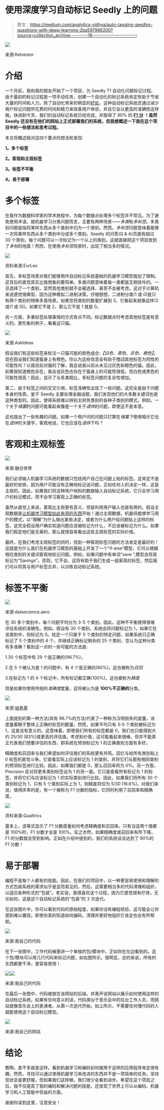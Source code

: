 # 使用深度学习自动标记 Seedly 上的问题

> 原文：<https://medium.com/analytics-vidhya/auto-tagging-seedlys-questions-with-deep-learning-2ba597986200?source=collection_archive---------18----------------------->

![](img/c57b43feeae245334dac88a96fa86b4f.png)

来源:Kelvestor

# 介绍

一个月前，我和我的朋友开始了一个项目，为 Seedly T1 自动化问题标记过程。由于最初的标记过程是一项手动任务，创建一个自动化的标记系统肯定有助于节省大量的时间和人力。除了自动化带来的明显的[好处](http://blog.soliditech.com/blog/7-benefits-of-business-process-automation)，这种自动标记系统还通过减少用户标记问题所花费的时间和精力来改善用户体验，并且它会以更高的准确性这样做。快进到今天，我们的自动标记系统已经完成，并取得了 90% 的 [**F1 分**](https://deepai.org/machine-learning-glossary-and-terms/f-score) **！虽然 Seedly 还没有在他们的网站上正式部署我们的系统，但我想概述一下我在这个项目中的一些想法和思考过程。**

本文将概述我对这四个要点的想法和发现:

**1。多个标签**

**2。客观和主观标签**

**3。标签不平衡**

**4。易于部署**

# 多个标签

在我作为数据科学家的学术旅程中，为每个数据点处理多个标签并不常见。为了避免使用术语，就机器学习分类问题而言，主要有两种场景——*多类*和*多标签*。多类别问题是指将某样东西从多个类别中归为一个类别。然而，*多标签*问题意味着能够一次将某样东西从多个类别中分成多个类别。Seedly 的问答(Q & A)页面有超过 30 个类别，每个问题可以一次标记为一个以上的类别。这就直接把这个项目放到了*多标*的地盘！然而，在使用*多标签*场景时，出现了相当多的情况。

![](img/61be4c2d224df72c498b24c0d56355df.png)

资料来源:EurLex

首先，多标签场景对我们能够用作自动标记系统基础的机器学习模型施加了限制。这背后的直觉其实比我想象的要简单。多类问题意味着每一类都是互相排斥的。一旦选择了一个类别，显然其他类别就不会被选择，甚至不会被考虑。这对于计算机来说感觉很典型，因为这种模拟二进制决策。仔细想想，二进制分类(1 或 0)是只有两个类别的特殊多类场景。如果您将类别的数量扩展到 3，它看起来就像这样(2 或(1 或 0))。如果它不是 2，那么它不是 1 就是 0。

另一方面，多重标签处理事情的方式有点不同。标记数据点时考虑其他标签是有意义的。更形象的例子，看看这只猫。

![](img/37ae1b45a5528e243969d4265b03489d.png)

来源:AskIdeas

假设我们有这些标签来标注一只猫可能的颜色组合:*【白色、黑色、灰色、橙色】*。现在假设我们知道猫身上有橙色。你认为这些信息会有助于搅动其他标签为阳性的可能性吗？以我目前对猫的了解，我会说我以前从未见过灰色和橙色的猫。因此，如果我知道橙色存在，我会说灰色也存在于猫身上的可能性很低，而白色或黑色的可能性很高！因此，显示了与多类相比，多标签问题的复杂性增加。

第二，由于标签之间的交叉引用，标签准确性出现了一些问题。这完全是由于问题本身的性质。鉴于 Seedly 主要处理金融话题，我们发现他们的大多数关键词也是这种类型的。因此，使得系统难以辨别主财务类别的各种子类别的模式。例如，一个关于*储蓄*的问题可能看起来像是一个关于*退休*的问题，即使这不是本意。

这也提出了一些有趣的问题。如果一个用户问的问题只打算在*储蓄下*使用暗示它也在*退休*的关键字，客观地说，它也应该在*退休*下吗？

# 客观和主观标签

![](img/6e4cc1441839b9350e75eba9963d6bdd.png)

来源:融合体育

我们必须输入机器学习系统的数据只包括用户自己在问题上贴的标签。这肯定不是最好的安排，因为用户可能没有正确地标记该问题，正如任何人的决定一样，这是主观的。因此，如果我们将这种用户倾斜的数据输入自动标记系统，它只会学习用户的标记模式，而不会学习客观上正确的标签。

虽然从直觉上来说，客观比主观更有意义，但是利用用户输入也是有用的。假设主观数据是[让机器学习模型如此有用的东西](https://www.mathworks.com/discovery/machine-learning.html)开始！通过主观数据，机器将能够学习用户的模式，以“理解”为什么做出某些决定，或者为什么用户给问题贴上这样的标签。这完全假设用户确实知道问题应该被标记为什么，不应该被标记为什么。如果我们假定他们是无辜的，那么就很容易看出这些主观标签的实际价值。

最终，在我们考虑主观标签的同时，找到一种客观标签问题的方法肯定是最好的！这就是为什么我们在机器学习模型的基础上开发了一个“if-else”模型，它可以根据相应类别的关键词客观地标记问题。例如，如果问题中有单词“save ”,模型会将其标记为“Savings”。否则，它不会。这将有助于我们生成一组客观的标签，然后我们可以将其与用户标签合并，以训练自动标记系统。

# 标签不平衡

![](img/3e95415305a9922a39fe76e9e5aa1b8e.png)

来源:datascience.aero

在 30 多个类别中，每个问题平均分为 3-5 个类别。因此，这种不平衡使得很难评估系统的准确性。例如，假设有 30 个类别，系统会将问题标记为 1，如果它在该类别中，则标记为 0。给定一个只属于 5 个类别的特定问题，如果系统只正确标记了 5 个类别中的 4 个，并继续正确标记剩余的 25 个类别，您认为这种分类有多准确？看到这一点的一些可能的方法是:

1.30 个标签中有 29 个是正确的(96.7%)，

2.在 5 个被认为是 1 的问题中，有 4 个是正确的(80%)。这也被称为*召回*

3.在标记为 1 的 4 个标记中，所有标记都正确(100%)。这也被称为*精度*

但是如果你使用传统的*准确度*度量，这将被认为是 **100%不正确的**分类。

![](img/f1bcc9cf00e876f0169e7b9f6d94b72f.png)

来源:[培养基](/@raghaviadoni/evaluation-metrics-i-precision-recall-and-f1-score-3ec25e9fb5d3)

上面提到的第一种方法(具有 96.7%的方法)代表了一种称为汉明损失的度量，该度量着眼于整体上正确的标签的数量。然而，如果平均只有 3-5 个类别被标记为 1，这是没有意义的。这意味着，即使我们所有的标签都是 0，我们也只能得到大约 25/30 (83%)或更高的评估值。考虑到价值，这可能看起来很棒，但并不能真正代表我们想要评估的东西，即系统在预测标记为 1 的正确类别方面有多好。

精确度和召回率与我们希望如何评估我们的系统更有共鸣。回忆与给所有类别贴上 0 标签的直觉斗争。它查看实际上应该标记为 1 的类别，并将它们与那些相同类别的预测标签进行比较。因此，如果我们都是 0，那么召回率将为 0%。另一方面，Precision 反对将更多类别标签设为 1 的另一面。它只是查看所有标记为 1 的标签，并将它们与应该标记为 1 的实际类别进行比较。因此，如果我们将所有 30 个类别标记为 1，只有 5 个类别实际上为 1，则精度将仅为 5/30 (16.6%)。对我们来说，值得庆幸的是，有一个被称为 F1 分数的指标，它同时利用了召回率和精确度。

![](img/9093315d254af77c94fccf06a674c3bf.png)

资料来源:Qualtrics

基本上，该等式显示了 F1 分数度量如何考虑精确度和召回率。只有当这两个值都是 100%时，F1 分数才会是 100%。反之亦然，如果精确度或召回率有所下降，F1 的分数就会受到影响。正如在介绍中提到的，我们的系统设法达到了 90%的 F1 分数！

# 易于部署

编程不是每个人都有的技能。因此，在我们的项目中，以一种更容易使用和理解的方式包装系统的需求似乎是显而易见的。然后，这需要相当多的代码清理和组织，以适应各种形式的“包装”。老实说，我很喜欢这个过程，因为它感觉很有疗效，无论如何，这是这个自动标记系统的“包装”的 3 次迭代。

在这张图片中，你可以看到代码的原始程度，如果你没有编程经验，这可能会让你感到难以置信。即使你真的知道如何编码，清理并更好地组织它肯定也会有所帮助。

![](img/cfad78c76dd0f050a2ac499cb6cba2ae.png)

来源:我自己的代码

在下一张图中，工作代码被塞进一个单独的包/模块中，正如你在左边看到的。这个包/模块可以用几行代码来标记问题，如右图所示。很明显，总的来说，所有的东西都更干净，更容易使用！

![](img/a8ab996e393640d174fe2943cfb6ea24.png)![](img/466c6243f6c4fc8eef8d2ad358e2e1ea.png)

来源:我自己的代码

在最后一张图中，代码被放在该网站的后端，并离开该网站以展示如何使用这样的自动标记系统。如果有任何意义的话，代码类似于音乐会中的后台工作人员，而网站就像音乐会上的表演者。从第一次迭代开始，如上所示，不需要任何懂代码的人就能使用这个自动标记模型。

![](img/d56376694edcd5d5de5ded36e2c818fe.png)

来源:我自己的网站

# 结论

瞧啊。差不多就是这样。看到机器学习和编码如何被用于这样的应用程序肯定很有趣。然而，寻找可以通过使用机器学习来改进的东西并不是一项简单的任务。坚持现状总是更舒服，但如果我们这样做，我们很少会看到进步。希望在这个项目之后，我不仅提高了我的编码和解决问题的技能，还发现了世界上可以从编码、机器学习和人工智能中受益的方面。

谢谢你读到这里，注意安全！